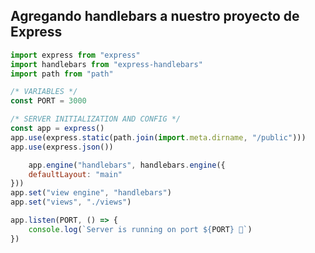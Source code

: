 ## Agregando handlebars a nuestro proyecto de Express



```javascript {1-3|6|9|10-17|19-22|all}
import express from "express"
import handlebars from "express-handlebars"
import path from "path"

/* VARIABLES */
const PORT = 3000

/* SERVER INITIALIZATION AND CONFIG */
const app = express()
app.use(express.static(path.join(import.meta.dirname, "/public")))
app.use(express.json())

    app.engine("handlebars", handlebars.engine({
    defaultLayout: "main"
}))
app.set("view engine", "handlebars")
app.set("views", "./views")

app.listen(PORT, () => {
    console.log(`Server is running on port ${PORT} 🚀`)
})
```